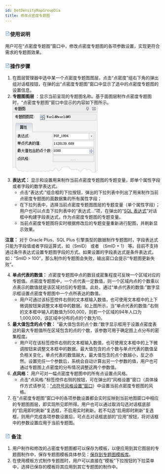 ```yaml
---
id: DotDensityMapGroupDia
title: 修改点密度专题图
---
```

### ![](../../img/read.gif)使用说明

用户可在“点密度专题图”窗口中，修改点密度专题图的各项参数设置，实现更符合需求的专题图效果。

### ![](../../img/read.gif)操作步骤

  1. 在图层管理器中选中某一个点密度专题图图层，点击“点密度”组右下角的弹出组对话框按钮，在弹的出“点密度专题图”窗口中显示了选中的点密度专题图的设置信息。
  2. **专题图图层** ：显示当前呈现的专题图名称。基于面图层制作点密度专题图时，“点密度专题图”窗口中显示的内容如下图所示。  
![](img/DotDensityGroupDia.png)    
  3. **表达式：** 显示和设置用来制作当前点密度专题图的专题变量，即单个属性字段或者字段的数学表达式。 
     * 点击“表达式:”组合框的下拉按钮，弹出的下拉列表中列出了用来制作当前点密度专题图的面数据集的所有属性字段；
     * 在下拉列表中，选择当前点密度专题图图层的专题变量（单个属性字段）；用户也可以点击下拉列表中的“表达式...”项，在弹出的“[SQL 表达式](../../Query/SQLDia.html)”对话框中构建字段表达式，作为点密度专题图的专题变量。
     * 当前点密度专题图将实时根据修改后的专题变量重新进行配图，并刷新显示效果。

**注意：** 对于 Oracle Plus、SQL Plus 引擎类型的数据制作专题图时，字段表达式只能为字段值或者字段运算式，如（SmID） 或者
（SmID + 1） 等。目前不支持通过条件表达式设置专题图字段的方式。如果设置的字段表达式是条件表达式，如：“SmID >
100”，那么制作的专题图会失败，输出窗口会提示“专题图更新失败”。

  4. **单点代表的数值：** 点密度专题图中点的数目或密集程度可反映一个区域对应的专题值。点密度专题图中，一个点代表一定数值，则一个区域内点的个数乘以点表示的数值就是该区域对应的专题值。此处，通过“单点代表的数值:”数字显示框设置点密度专题图中一个点所表达的数值。 
     * 用户可通过该标签控件右侧的文本框输入数值，也可使用文本框中的上下微调按钮来调整文本框中的数据。如上图所示，当“单点代表的数值:”右侧的文本框中输入的数值为500,000，则若一个区域的94年人口为1,000,000，该区域中分布的点的个数为10。
  5. **最大值包含的点个数：** “最大值包含的点个数:”数字显示框用于设置点密度表达的最大专题值所在区域包含的点的个数，该参数可用于确定图上点分布的密集程度。 
     * 用户可在该标签控件右侧的文本框输入数值，也可使用文本框中的上下微调按钮来调整文本框中的数据。最大值包含的点个数与单点代表的数值呈负相关变化，单点代表的数值越大，最大值包含的点个数越小，反之亦然。设置完任一个参数后，系统会自动计算出另一个参数的值，用户也可通过专题图上点密度的分布情况调整这两个参数值。
  6. **点风格：** 用户可对一幅点密度专题图中的所有点设置点风格。 
     * 点击“点风格:”标签控件右侧的按钮，可在弹出的“风格设置”窗口（具体操作方式请参见：[“点符号风格设置”窗口](../../Visualization/LayerStyle/PointSymStyle.html)）中设置当前点密度专题图的风格。
  7. 在“点密度专题图”窗口中的各项参数设置都会实时反映到当前地图窗口中相应的专题图图层，即实现所见即所得。用户也可以通过取消勾选对话框底部的“启用即时刷新”复选框，不启用实时刷新。若不勾选“启用即时刷新”复选框，则用户完成各项参数设置后，可点击对话框底部的“应用”按钮，将对话框中的参数设置应用于当前专题图。

### ![](../../img/read.gif) 备注

  1. 用户制作和修改的占密度专题图都可以保存为模板，以便应用到其它图层的专题图制作中，保存专题图模板具体参见：[保存到专题图模板库](../Methods/GURTheme2_SaveThemeTempl.html)。
  2. 在使用模板方式制作专题图时，用户可以直接在“模板”下拉按钮的下拉菜单中，选择已保存的模板将其应用到其它专题图的制作中。
